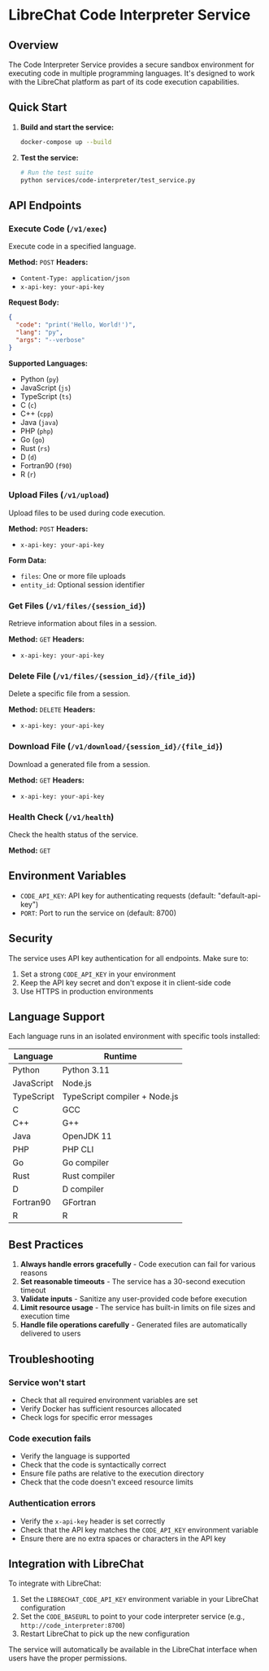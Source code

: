 # LibreChat Code Interpreter Service

## Overview

The Code Interpreter Service provides a secure sandbox environment for executing code in multiple programming languages. It's designed to work with the LibreChat platform as part of its code execution capabilities.

## Quick Start

1. **Build and start the service:**
   ```bash
   docker-compose up --build
   ```

2. **Test the service:**
   ```bash
   # Run the test suite
   python services/code-interpreter/test_service.py
   ```

## API Endpoints

### Execute Code (`/v1/exec`)

Execute code in a specified language.

**Method:** `POST`
**Headers:**
- `Content-Type: application/json`
- `x-api-key: your-api-key`

**Request Body:**
```json
{
  "code": "print('Hello, World!')",
  "lang": "py",
  "args": "--verbose"
}
```

**Supported Languages:**
- Python (`py`)
- JavaScript (`js`)
- TypeScript (`ts`)
- C (`c`)
- C++ (`cpp`)
- Java (`java`)
- PHP (`php`)
- Go (`go`)
- Rust (`rs`)
- D (`d`)
- Fortran90 (`f90`)
- R (`r`)

### Upload Files (`/v1/upload`)

Upload files to be used during code execution.

**Method:** `POST`
**Headers:**
- `x-api-key: your-api-key`

**Form Data:**
- `files`: One or more file uploads
- `entity_id`: Optional session identifier

### Get Files (`/v1/files/{session_id}`)

Retrieve information about files in a session.

**Method:** `GET`
**Headers:**
- `x-api-key: your-api-key`

### Delete File (`/v1/files/{session_id}/{file_id}`)

Delete a specific file from a session.

**Method:** `DELETE`
**Headers:**
- `x-api-key: your-api-key`

### Download File (`/v1/download/{session_id}/{file_id}`)

Download a generated file from a session.

**Method:** `GET`
**Headers:**
- `x-api-key: your-api-key`

### Health Check (`/v1/health`)

Check the health status of the service.

**Method:** `GET`

## Environment Variables

- `CODE_API_KEY`: API key for authenticating requests (default: "default-api-key")
- `PORT`: Port to run the service on (default: 8700)

## Security

The service uses API key authentication for all endpoints. Make sure to:
1. Set a strong `CODE_API_KEY` in your environment
2. Keep the API key secret and don't expose it in client-side code
3. Use HTTPS in production environments

## Language Support

Each language runs in an isolated environment with specific tools installed:

| Language | Runtime |
|----------|---------|
| Python | Python 3.11 |
| JavaScript | Node.js |
| TypeScript | TypeScript compiler + Node.js |
| C | GCC |
| C++ | G++ |
| Java | OpenJDK 11 |
| PHP | PHP CLI |
| Go | Go compiler |
| Rust | Rust compiler |
| D | D compiler |
| Fortran90 | GFortran |
| R | R |

## Best Practices

1. **Always handle errors gracefully** - Code execution can fail for various reasons
2. **Set reasonable timeouts** - The service has a 30-second execution timeout
3. **Validate inputs** - Sanitize any user-provided code before execution
4. **Limit resource usage** - The service has built-in limits on file sizes and execution time
5. **Handle file operations carefully** - Generated files are automatically delivered to users

## Troubleshooting

### Service won't start
- Check that all required environment variables are set
- Verify Docker has sufficient resources allocated
- Check logs for specific error messages

### Code execution fails
- Verify the language is supported
- Check that the code is syntactically correct
- Ensure file paths are relative to the execution directory
- Check that the code doesn't exceed resource limits

### Authentication errors
- Verify the `x-api-key` header is set correctly
- Check that the API key matches the `CODE_API_KEY` environment variable
- Ensure there are no extra spaces or characters in the API key

## Integration with LibreChat

To integrate with LibreChat:

1. Set the `LIBRECHAT_CODE_API_KEY` environment variable in your LibreChat configuration
2. Set the `CODE_BASEURL` to point to your code interpreter service (e.g., `http://code_interpreter:8700`)
3. Restart LibreChat to pick up the new configuration

The service will automatically be available in the LibreChat interface when users have the proper permissions.
